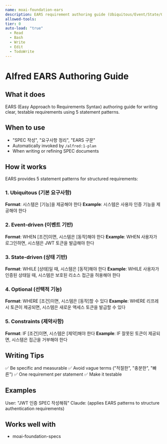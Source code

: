 ```yaml
---
name: moai-foundation-ears
description: EARS requirement authoring guide (Ubiquitous/Event/State/Optional/Constraints)
allowed-tools:
tier: 0
auto-load: "true"
  - Read
  - Bash
  - Write
  - Edit
  - TodoWrite
---
```


# Alfred EARS Authoring Guide

## What it does

EARS (Easy Approach to Requirements Syntax) authoring guide for writing clear, testable requirements using 5 statement patterns.

## When to use

- "SPEC 작성", "요구사항 정리", "EARS 구문"
- Automatically invoked by `/alfred:1-plan`
- When writing or refining SPEC documents

## How it works

EARS provides 5 statement patterns for structured requirements:

### 1. Ubiquitous (기본 요구사항)
**Format**: 시스템은 [기능]을 제공해야 한다
**Example**: 시스템은 사용자 인증 기능을 제공해야 한다

### 2. Event-driven (이벤트 기반)
**Format**: WHEN [조건]이면, 시스템은 [동작]해야 한다
**Example**: WHEN 사용자가 로그인하면, 시스템은 JWT 토큰을 발급해야 한다

### 3. State-driven (상태 기반)
**Format**: WHILE [상태]일 때, 시스템은 [동작]해야 한다
**Example**: WHILE 사용자가 인증된 상태일 때, 시스템은 보호된 리소스 접근을 허용해야 한다

### 4. Optional (선택적 기능)
**Format**: WHERE [조건]이면, 시스템은 [동작]할 수 있다
**Example**: WHERE 리프레시 토큰이 제공되면, 시스템은 새로운 액세스 토큰을 발급할 수 있다

### 5. Constraints (제약사항)
**Format**: IF [조건]이면, 시스템은 [제약]해야 한다
**Example**: IF 잘못된 토큰이 제공되면, 시스템은 접근을 거부해야 한다

## Writing Tips

✅ Be specific and measurable
✅ Avoid vague terms ("적절한", "충분한", "빠른")
✅ One requirement per statement
✅ Make it testable

## Examples

User: "JWT 인증 SPEC 작성해줘"
Claude: (applies EARS patterns to structure authentication requirements)
## Works well with

- moai-foundation-specs
